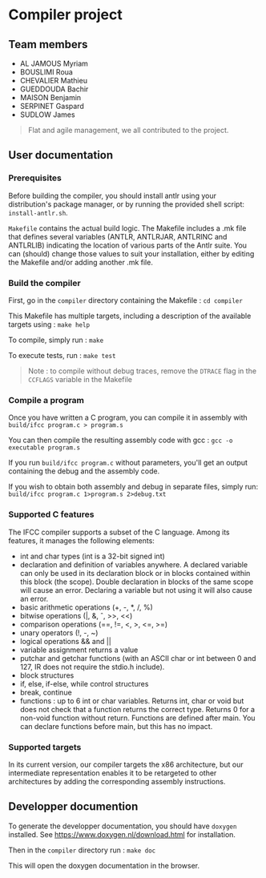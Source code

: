 # Compiler project

## Team members
- AL JAMOUS Myriam
- BOUSLIMI Roua
- CHEVALIER Mathieu
- GUEDDOUDA Bachir
- MAISON Benjamin 
- SERPINET Gaspard
- SUDLOW James

> Flat and agile management, we all contributed to the project.

## User documentation

### Prerequisites
Before building the compiler, you should install antlr using your distribution's package manager, or by  running the provided shell script: `install-antlr.sh`. 

`Makefile` contains the actual build logic. The Makefile includes a .mk file that defines several variables (ANTLR, ANTLRJAR, ANTLRINC and  ANTLRLIB) indicating the location of various parts of the Antlr suite. You can (should) change those values to suit your installation, either by editing the Makefile and/or adding another .mk file.

### Build the compiler
First, go in the `compiler` directory containing the Makefile : `cd compiler`

This Makefile has multiple targets, including a description of the available targets using : `make help`

To compile, simply run : `make`

To execute tests, run : `make test`

> Note : to compile without debug traces, remove the `DTRACE` flag in the `CCFLAGS` variable in the Makefile

### Compile a program
Once you have written a C program, you can compile it in assembly with `build/ifcc program.c > program.s` 

You can then compile the resulting assembly code with gcc : `gcc -o executable program.s`

If you run `build/ifcc program.c` without parameters, you'll get an output containing the debug and the assembly code.

If you wish to obtain both assembly and debug in separate files, simply run: `build/ifcc program.c 1>program.s 2>debug.txt`

### Supported C features
The IFCC compiler supports a subset of the C language. Among its features, it manages the following elements: 
- int and char types (int is a 32-bit signed int)
- declaration and definition of variables anywhere. A declared variable can only be used in its declaration block or in blocks contained within this block (the scope). Double declaration in blocks of the same scope will cause an error. Declaring a variable but not using it will also cause an error.
- basic arithmetic operations (+, -, *, /, %) 
- bitwise operations (|, &, ˆ, >>, <<)
- comparison operations (==, !=, <, >, <=, >=)
- unary operators (!, -, ~)
- logical operations && and || 
- variable assignment returns a value
- putchar and getchar functions (with an ASCII char or int between 0 and 127, IR does not require the stdio.h include).
- block structures
- if, else, if-else, while control structures
- break, continue
- functions : up to 6 int or char variables. Returns int, char or void but does not check that a function returns the correct type. Returns 0 for a non-void function without return. Functions are defined after main. You can declare functions before main, but this has no impact.


### Supported targets
In its current version, our compiler targets the x86 architecture, but our intermediate representation enables it to be retargeted to other architectures by adding the corresponding assembly instructions.

## Developper documention
To generate the developper documentation, you should have `doxygen` installed. See https://www.doxygen.nl/download.html for installation.

Then in the `compiler` directory run : `make doc`

This will open the doxygen documentation in the browser.
